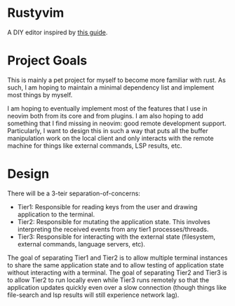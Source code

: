 # Rustyvim

A DIY editor inspired by [this guide](https://viewsourcecode.org/snaptoken/kilo/).

# Project Goals

This is mainly a pet project for myself to become more familiar with rust. As
such, I am hoping to maintain a minimal dependency list and implement most
things by myself.

I am hoping to eventually implement most of the features that I use in neovim
both from its core and from plugins. I am also hoping to add something that
I find missing in neovim: good remote development support. Particularly, I want
to design this in such a way that puts all the buffer manipulation work on the
local client and only interacts with the remote machine for things like
external commands, LSP results, etc.

# Design

There will be a 3-teir separation-of-concerns:
- Tier1: Responsible for reading keys from the user and drawing application to the terminal.
- Tier2: Responsible for mutating the application state. This involves interpreting the received events from any tier1 processes/threads.
- Tier3: Responsible for interacting with the external state (filesystem, external commands, language servers, etc).

The goal of separating Tier1 and Tier2 is to allow multiple terminal instances
to share the same application state and to allow testing of application state
without interacting with a terminal. The goal of separating Tier2 and Tier3 is
to allow Tier2 to run locally even while Tier3 runs remotely so that the
application updates quickly even over a slow connection (though things like
file-search and lsp results will still experience network lag).
